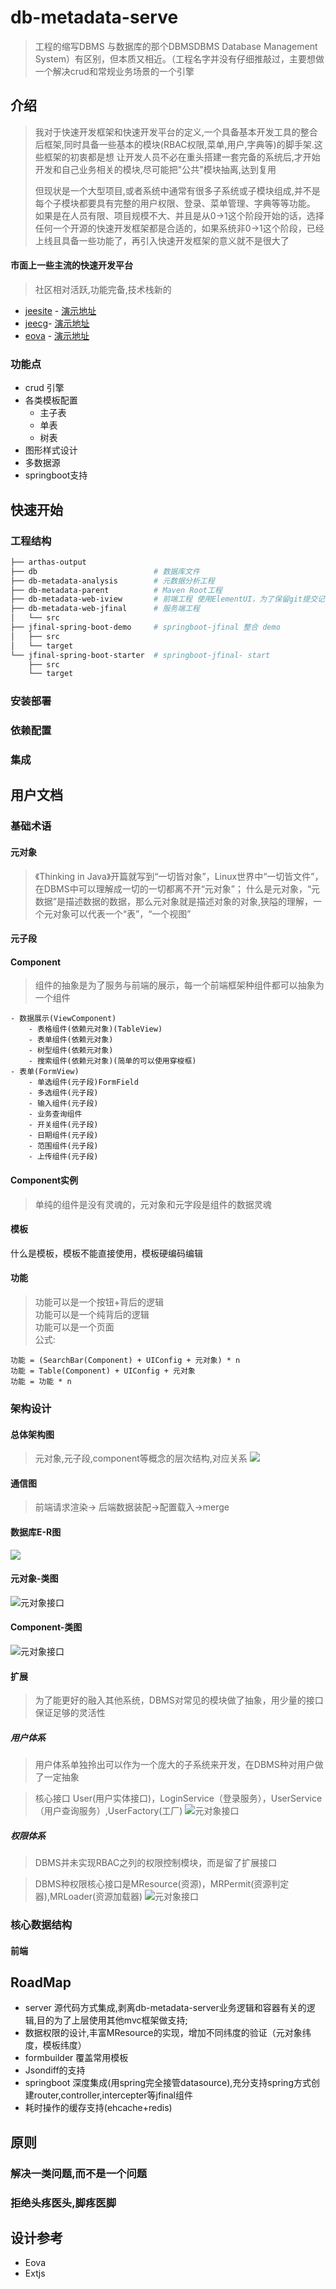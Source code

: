# db-metadata-serve
> 工程的缩写DBMS 与数据库的那个DBMSDBMS Database Management System）有区别，但本质又相近。（工程名字并没有仔细推敲过，主要想做一个解决crud和常规业务场景的一个引擎
## 介绍
>我对于快速开发框架和快速开发平台的定义,一个具备基本开发工具的整合后框架,同时具备一些基本的模块(RBAC权限,菜单,用户,字典等)的脚手架.这些框架的初衷都是想
>让开发人员不必在重头搭建一套完备的系统后,才开始开发和自己业务相关的模块,尽可能把"公共"模块抽离,达到复用
>
>但现状是一个大型项目,或者系统中通常有很多子系统或子模块组成,并不是每个子模块都要具有完整的用户权限、登录、菜单管理、字典等等功能。
>如果是在人员有限、项目规模不大、并且是从0->1这个阶段开始的话，选择任何一个开源的快速开发框架都是合适的，如果系统非0->1这个阶段，已经上线且具备一些功能了，再引入快速开发框架的意义就不是很大了
>
>
#### 市面上一些主流的快速开发平台
> 社区相对活跃,功能完备,技术栈新的
- [jeesite](https://jeesite.gitee.io/) - [演示地址](http://demo.jeesite.com/)
- [jeecg](http://www.jeecg.com/)- [演示地址](http://boot.jeecg.com/)
- [eova](http://www.jeecg.com/) - [演示地址](http://pro.eova.cn/)


### 功能点
- crud 引擎
- 各类模板配置 
    - 主子表   
    - 单表
    - 树表
- 图形样式设计
- 多数据源
- springboot支持

## 快速开始
### 工程结构
```bash
├── arthas-output
├── db                          # 数据库文件
├── db-metadata-analysis        # 元数据分析工程
├── db-metadata-parent          # Maven Root工程
├── db-metadata-web-iview       # 前端工程 使用ElementUI，为了保留git提交记录，暂未将iview更名
├── db-metadata-web-jfinal      # 服务端工程
│   └── src
├── jfinal-spring-boot-demo     # springboot-jfinal 整合 demo
│   ├── src
│   └── target
└── jfinal-spring-boot-starter  # springboot-jfinal- start
    ├── src
    └── target

```
### 安装部署
### 依赖配置
### 集成

## 用户文档

### 基础术语
#### 元对象
>《Thinking in Java》开篇就写到“一切皆对象”，Linux世界中“一切皆文件”，在DBMS中可以理解成一切的一切都离不开“元对象”；
什么是元对象，“元数据”是描述数据的数据，那么元对象就是描述对象的对象,狭隘的理解，一个元对象可以代表一个“表”，“一个视图”


#### 元子段
#### Component
> 组件的抽象是为了服务与前端的展示，每一个前端框架种组件都可以抽象为一个组件
```
- 数据展示(ViewComponent)
    - 表格组件(依赖元对象)(TableView)
    - 表单组件(依赖元对象)
    - 树型组件(依赖元对象)
    - 搜索组件(依赖元对象)(简单的可以使用穿梭框)
- 表单(FormView)
    - 单选组件(元子段)FormField
    - 多选组件(元子段)
    - 输入组件(元子段)
    - 业务查询组件
    - 开关组件(元子段)
    - 日期组件(元子段)
    - 范围组件(元子段)
    - 上传组件(元子段)
```
#### Component实例
> 单纯的组件是没有灵魂的，元对象和元字段是组件的数据灵魂
#### 模板
什么是模板，模板不能直接使用，模板硬编码编辑
#### 功能
> 功能可以是一个按钮+背后的逻辑  
> 功能可以是一个纯背后的逻辑  
> 功能可以是一个页面  
> 公式:
```
功能 = (SearchBar(Component) + UIConfig + 元对象) * n
功能 = Table(Component) + UIConfig + 元对象
功能 = 功能 * n
```



### 架构设计

#### 总体架构图
> 元对象,元子段,component等概念的层次结构,对应关系 
![](db/images/架构图.png)
#### 通信图
> 前端请求渲染-> 后端数据装配->配置载入->merge
#### 数据库E-R图
![](db/images/e-r.png)
#### 元对象-类图
![元对象接口](db/images/MetaObject.png)
#### Component-类图
![元对象接口](db/images/component.png)

#### 扩展
> 为了能更好的融入其他系统，DBMS对常见的模块做了抽象，用少量的接口保证足够的灵活性
##### 用户体系
> 用户体系单独拎出可以作为一个庞大的子系统来开发，在DBMS种对用户做了一定抽象

> 核心接口 User(用户实体接口)，LoginService（登录服务），UserService（用户查询服务）,UserFactory(工厂)
![元对象接口](db/images/user.png)
##### 权限体系
>DBMS并未实现RBAC之列的权限控制模块，而是留了扩展接口

>DBMS种权限核心接口是MResource(资源)，MRPermit(资源判定器),MRLoader(资源加载器)
![元对象接口](db/images/auth.png)

### 核心数据结构

#### 前端



## RoadMap
- server 源代码方式集成,剥离db-metadata-server业务逻辑和容器有关的逻辑,目的为了上层使用其他mvc框架做支持;
- 数据权限的设计,丰富MResource的实现，增加不同纬度的验证（元对象纬度，模板纬度）
- formbuilder 覆盖常用模板
- Jsondiff的支持
- springboot 深度集成(用spring完全接管datasource),充分支持spring方式创建router,controller,intercepter等jfinal组件
- 耗时操作的缓存支持(ehcache+redis)

## 原则

### 解决一类问题,而不是一个问题
### 拒绝头疼医头,脚疼医脚

## 设计参考

- Eova 
- Extjs